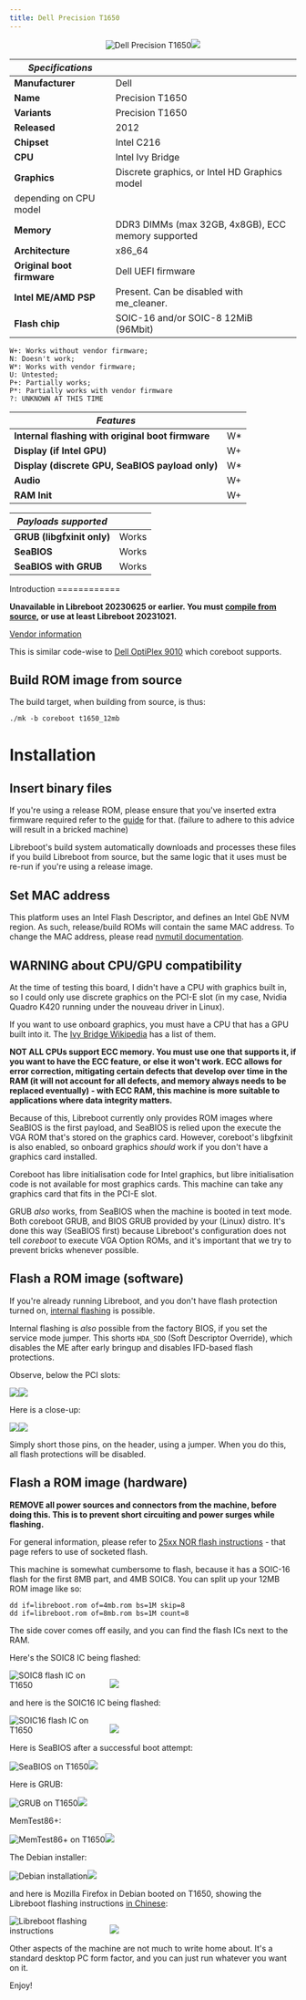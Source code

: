 ```yaml
---
title: Dell Precision T1650
---
```


<div class="specs">
<center>
<img tabindex=1 alt="Dell Precision T1650" class="p" src="https://av.libreboot.org/t1650/t1650.jpg" /><span class="f"><img src="https://av.libreboot.org/t1650/t1650.jpg" /></span>
</center>

| ***Specifications***       |                                                |
|----------------------------|------------------------------------------------|
| **Manufacturer**           | Dell                                           |
| **Name**                   | Precision T1650                                |
| **Variants**               | Precision T1650                                |
| **Released**               | 2012                                           |
| **Chipset**                | Intel C216                                     |
| **CPU**                    | Intel Ivy Bridge                               |
| **Graphics**               | Discrete graphics, or Intel HD Graphics model
                               depending on CPU model                         | 
| **Memory**                 | DDR3 DIMMs (max 32GB, 4x8GB), ECC memory supported    |
| **Architecture**           | x86\_64                                         |
| **Original boot firmware** | Dell UEFI firmware                             |
| **Intel ME/AMD PSP**       | Present. Can be disabled with me\_cleaner.      |
| **Flash chip**             | SOIC-16 and/or SOIC-8 12MiB (96Mbit)           |


```
W+: Works without vendor firmware; 
N: Doesn't work; 
W*: Works with vendor firmware; 
U: Untested; 
P+: Partially works; 
P*: Partially works with vendor firmware
?: UNKNOWN AT THIS TIME
```

| ***Features***                                    |    |
|---------------------------------------------------|----|
| **Internal flashing with original boot firmware** | W*  |
| **Display (if Intel GPU)**                        | W+ |
| **Display (discrete GPU, SeaBIOS payload only)**  | W* |
| **Audio**                                         | W+ |
| **RAM Init**                                      | W+ |

| ***Payloads supported***   |           |
|----------------------------|-----------|
| **GRUB (libgfxinit only)** | Works     |
| **SeaBIOS**                | Works     |
| **SeaBIOS with GRUB**      | Works     |
</div>
Introduction
============

**Unavailable in Libreboot 20230625 or earlier. You must [compile from
source](../build/), or use at least Libreboot 20231021.**

[Vendor information](https://i.dell.com/sites/csdocuments/Shared-Content_data-Sheets_Documents/en/uk/Dell_Precision_T1650_Spec_Sheet.pdf)

This is similar code-wise to [Dell
OptiPlex 9010](https://doc.coreboot.org/motherboard/dell/optiplex_9010.html)
which coreboot supports.

Build ROM image from source
---------------------------

The build target, when building from source, is thus:

	./mk -b coreboot t1650_12mb

Installation
============

Insert binary files
-------------------

If you're using a release ROM, please ensure that you've inserted extra firmware
required refer to the [guide](../install/ivy_has_common) for that. (failure
to adhere to this advice will result in a bricked machine)

Libreboot's build system automatically downloads and processes these files if
you build Libreboot from source, but the same logic that it uses must be re-run
if you're using a release image.

Set MAC address
---------------

This platform uses an Intel Flash Descriptor, and defines an Intel GbE NVM
region. As such, release/build ROMs will contain the same MAC address. To
change the MAC address, please read [nvmutil documentation](../install/nvmutil).

WARNING about CPU/GPU compatibility
-------------------------------

At the time of testing this board, I didn't have a CPU with graphics built in,
so I could only use discrete graphics on the PCI-E slot (in my case, Nvidia
Quadro K420 running under the nouveau driver in Linux).

If you want to use onboard graphics, you must have a CPU that has a GPU built
into it. The [Ivy Bridge
Wikipedia](https://en.wikipedia.org/wiki/Ivy_Bridge_(microarchitecture)) has a
list of them.

**NOT ALL CPUs support ECC memory. You must use one that supports it, if you
want to have the ECC feature, or else it won't work. ECC allows for error
correction, mitigating certain defects that develop over time in the RAM (it
will not account for all defects, and memory always needs to be replaced
eventually) - with ECC RAM, this machine is more suitable to applications where
data integrity matters.**

Because of this, Libreboot currently only provides ROM images where SeaBIOS
is the first payload, and SeaBIOS is relied upon the execute the VGA ROM that's
stored on the graphics card. However, coreboot's libgfxinit is also enabled,
so onboard graphics *should* work if you don't have a graphics card installed.

Coreboot has libre initialisation code for Intel graphics, but libre
initialisation code is not available for most graphics cards. This machine can
take any graphics card that fits in the PCI-E slot.

GRUB *also* works, from SeaBIOS when the machine is booted in text mode. Both
coreboot GRUB, and BIOS GRUB provided by your (Linux) distro. It's done this
way (SeaBIOS first) because Libreboot's configuration does not tell *coreboot*
to execute VGA Option ROMs, and it's important that we try to prevent bricks
whenever possible.

Flash a ROM image (software)
-----------------

If you're already running Libreboot, and you don't have flash protection
turned on, [internal flashing](../install/) is possible.

Internal flashing is *also* possible from the factory BIOS, if you set the
service mode jumper. This shorts `HDA_SDO` (Soft Descriptor Override), which
disables the ME after early bringup and disables IFD-based flash protections.

Observe, below the PCI slots:

<img tabindex=1 style="max-width:35%;" src="https://av.libreboot.org/t1650/t1650_motherboard.jpg" /><span class="f"><img src="https://av.libreboot.org/t1650/t1650_motherboard.jpg" /></span>

Here is a close-up:

<img tabindex=1 style="max-width:35%;" src="https://av.libreboot.org/t1650/t1650_service_mode.jpg" /><span class="f"><img src="https://av.libreboot.org/t1650/t1650_service_mode.jpg" /></span>

Simply short those pins, on the header, using a jumper. When you do this, all
flash protections will be disabled.

Flash a ROM image (hardware)
-----------------

**REMOVE all power sources and connectors from the machine, before doing this.
This is to prevent short circuiting and power surges while flashing.**

For general information, please refer to [25xx NOR flash
instructions](../install/spi) - that page refers to use of socketed flash.

This machine is somewhat cumbersome to flash, because it has a SOIC-16 flash
for the first 8MB part, and 4MB SOIC8. You can split up your 12MB ROM image
like so:

	dd if=libreboot.rom of=4mb.rom bs=1M skip=8
	dd if=libreboot.rom of=8mb.rom bs=1M count=8

The side cover comes off easily, and you can find the flash ICs next to the RAM.

Here's the SOIC8 IC being flashed:

<img tabindex=1 alt="SOIC8 flash IC on T1650" style="max-width:35%" src="https://av.libreboot.org/t1650/t1650_soic8.jpg" /><span class="f"><img src="https://av.libreboot.org/t1650/t1650_soic8.jpg" /></span>

and here is the SOIC16 IC being flashed:

<img tabindex=1 alt="SOIC16 flash IC on T1650" style="max-width:35%" src="https://av.libreboot.org/t1650/t1650_soic16.jpg" /><span class="f"><img src="https://av.libreboot.org/t1650/t1650_soic16.jpg" /></span>

Here is SeaBIOS after a successful boot attempt:

<img tabindex=1 alt="SeaBIOS on T1650" style="max-width:35%" src="https://av.libreboot.org/t1650/t1650_seabios.jpg" /><span class="f"><img src="https://av.libreboot.org/t1650/t1650_seabios.jpg" /></span>

Here is GRUB:

<img tabindex=1 alt="GRUB on T1650" style="max-width:35%" src="https://av.libreboot.org/t1650/t1650_grub.jpg" /><span class="f"><img src="https://av.libreboot.org/t1650/t1650_grub.jpg" /></span>

MemTest86+:

<img tabindex=1 alt="MemTest86+ on T1650" style="max-width:35%" src="https://av.libreboot.org/t1650/t1650_memtest86plus.jpg" /><span class="f"><img src="https://av.libreboot.org/t1650/t1650_memtest86plus.jpg" /></span>

The Debian installer:

<img tabindex=1 alt="Debian installation" style="max-width:35%" src="https://av.libreboot.org/t1650/t1650_debian_installer.jpg" /><span class="f"><img src="https://av.libreboot.org/t1650/t1650_debian_installer.jpg" /></span>

and here is Mozilla Firefox in Debian booted on T1650, showing the Libreboot
flashing instructions [in Chinese](../install/spi.zh-cn):

<img tabindex=1 alt="Libreboot flashing instructions" style="max-width:35%" src="https://av.libreboot.org/t1650/t1650_libreboot_website.jpg" /><span class="f"><img src="https://av.libreboot.org/t1650/t1650_libreboot_website.jpg" /></span>

Other aspects of the machine are not much to write home about. It's a standard
desktop PC form factor, and you can just run whatever you want on it.

Enjoy!

